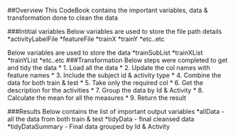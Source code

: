 
##Overview
This CodeBook contains the important variables, data & transformation done to clean the data

###Intitial variables
Below variables are used to store the file path details 
	*activityLabelFile
	*featureFile
	*trainX
	*trainY
	*etc..etc

Below variables are used to store the data
	*trainSubList
	*trainXList
	*trainYList
	*etc..etc
###Transformation
Below steps were completed to get and tidy the data
	* 1. Load all the data
	* 2. Update the col names with feature names
	* 3. Include the subject id & activity type
	* 4. Combine the data for both train & test
	* 5. Take only the required col
	* 6. Get the description for the activities
	* 7. Group the data by Id & Activity
	* 8. Calculate the mean for all the measures
	* 9. Return the result

###Results
Below contains the list of important output variables
	*allData - all the data from both train & test
	*tidyData - final cleansed data
	*tidyDataSummary - Final data grouped by Id & Activity
